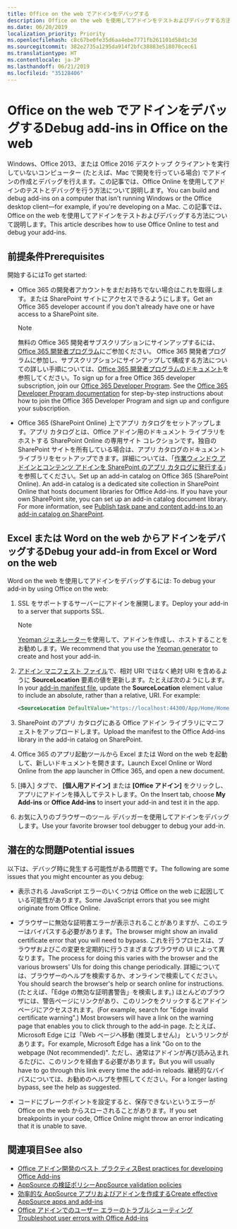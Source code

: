 ```yaml
---
title: Office on the web でアドインをデバッグする
description: Office on the web を使用してアドインをテストおよびデバッグする方法。
ms.date: 06/20/2019
localization_priority: Priority
ms.openlocfilehash: c8c67be0fe35d6aa4ebe7771fb261101d58d1c3d
ms.sourcegitcommit: 382e2735a1295da914f2bfc38883e518070cec61
ms.translationtype: HT
ms.contentlocale: ja-JP
ms.lasthandoff: 06/21/2019
ms.locfileid: "35128406"
---
```

# <a name="debug-add-ins-in-office-on-the-web"></a><span data-ttu-id="f20ed-103">Office on the web でアドインをデバッグする</span><span class="sxs-lookup"><span data-stu-id="f20ed-103">Debug add-ins in Office on the web</span></span>


<span data-ttu-id="f20ed-104">Windows、Office 2013、または Office 2016 デスクトップ クライアントを実行していないコンピューター (たとえば、Mac で開発を行っている場合) でアドインの作成とデバッグを行えます。この記事では、Office Online を使用してアドインのテストとデバッグを行う方法について説明します。</span><span class="sxs-lookup"><span data-stu-id="f20ed-104">You can build and debug add-ins on a computer that isn't running Windows or the Office desktop client&mdash;for example, if you're developing on a Mac.</span></span> <span data-ttu-id="f20ed-105">この記事では、Office on the web を使用してアドインをテストおよびデバッグする方法について説明します。</span><span class="sxs-lookup"><span data-stu-id="f20ed-105">This article describes how to use Office Online to test and debug your add-ins.</span></span> 

## <a name="prerequisites"></a><span data-ttu-id="f20ed-106">前提条件</span><span class="sxs-lookup"><span data-stu-id="f20ed-106">Prerequisites</span></span>

<span data-ttu-id="f20ed-107">開始するには</span><span class="sxs-lookup"><span data-stu-id="f20ed-107">To get started:</span></span>

- <span data-ttu-id="f20ed-108">Office 365 の開発者アカウントをまだお持ちでない場合はこれを取得します。または SharePoint サイトにアクセスできるようにします。</span><span class="sxs-lookup"><span data-stu-id="f20ed-108">Get an Office 365 developer account if you don't already have one or have access to a SharePoint site.</span></span>

  > [!NOTE]
  > <span data-ttu-id="f20ed-p102">無料の Office 365 開発者サブスクリプションにサインアップするには、[Office 365 開発者プログラム](https://developer.microsoft.com/office/dev-program)にご参加ください。 Office 365 開発者プログラムに参加し、サブスクリプションにサインアップして構成する方法についての詳しい手順については、[Office 365 開発者プログラムのドキュメント](/office/developer-program/office-365-developer-program)を参照してください。</span><span class="sxs-lookup"><span data-stu-id="f20ed-p102">To sign up for a free Office 365 developer subscription, join our [Office 365 Developer Program](https://developer.microsoft.com/office/dev-program). See the [Office 365 Developer Program documentation](/office/developer-program/office-365-developer-program) for step-by-step instructions about how to join the Office 365 Developer Program and sign up and configure your subscription.</span></span>

- <span data-ttu-id="f20ed-p103">Office 365 (SharePoint Online) 上でアプリ カタログをセットアップします。アプリ カタログとは、Office アドイン用のドキュメント ライブラリをホストする SharePoint Online の専用サイト コレクションです。独自の SharePoint サイトを所有している場合は、アプリ カタログのドキュメント ライブラリをセットアップできます。詳細については、「[作業ウィンドウ アドインとコンテンツ アドインを SharePoint のアプリ カタログに発行する](../publish/publish-task-pane-and-content-add-ins-to-an-add-in-catalog.md)」を参照してください。</span><span class="sxs-lookup"><span data-stu-id="f20ed-p103">Set up an add-in catalog on Office 365 (SharePoint Online). An add-in catalog is a dedicated site collection in SharePoint Online that hosts document libraries for Office Add-ins. If you have your own SharePoint site, you can set up an add-in catalog document library. For more information, see [Publish task pane and content add-ins to an add-in catalog on SharePoint](../publish/publish-task-pane-and-content-add-ins-to-an-add-in-catalog.md).</span></span>


## <a name="debug-your-add-in-from-excel-or-word-on-the-web"></a><span data-ttu-id="f20ed-114">Excel または Word on the web からアドインをデバッグする</span><span class="sxs-lookup"><span data-stu-id="f20ed-114">Debug your add-in from Excel or Word on the web</span></span>

<span data-ttu-id="f20ed-115">Word on the web を使用してアドインをデバッグするには: </span><span class="sxs-lookup"><span data-stu-id="f20ed-115">To debug your add-in by using Office on the web:</span></span>

1. <span data-ttu-id="f20ed-116">SSL をサポートするサーバーにアドインを展開します。</span><span class="sxs-lookup"><span data-stu-id="f20ed-116">Deploy your add-in to a server that supports SSL.</span></span>

    > [!NOTE]
    > <span data-ttu-id="f20ed-117">[Yeoman ジェネレーター](https://github.com/OfficeDev/generator-office)を使用して、アドインを作成し、ホストすることをお勧めします。</span><span class="sxs-lookup"><span data-stu-id="f20ed-117">We recommend that you use the [Yeoman generator](https://github.com/OfficeDev/generator-office) to create and host your add-in.</span></span>

2. <span data-ttu-id="f20ed-p104">[アドイン マニフェスト ファイル](../develop/add-in-manifests.md)で、相対 URI ではなく絶対 URI を含めるように **SourceLocation** 要素の値を更新します。たとえば次のようにします。</span><span class="sxs-lookup"><span data-stu-id="f20ed-p104">In your [add-in manifest file](../develop/add-in-manifests.md), update the **SourceLocation** element value to include an absolute, rather than a relative, URI. For example:</span></span>

    ```xml
    <SourceLocation DefaultValue="https://localhost:44300/App/Home/Home.html" />
    ```

3. <span data-ttu-id="f20ed-120">SharePoint のアプリ カタログにある Office アドイン ライブラリにマニフェストをアップロードします。</span><span class="sxs-lookup"><span data-stu-id="f20ed-120">Upload the manifest to the Office Add-ins library in the add-in catalog on SharePoint.</span></span>

4. <span data-ttu-id="f20ed-121">Office 365 のアプリ起動ツールから Excel または Word on the web を起動して、新しいドキュメントを開きます。</span><span class="sxs-lookup"><span data-stu-id="f20ed-121">Launch Excel Online or Word Online from the app launcher in Office 365, and open a new document.</span></span>

5. <span data-ttu-id="f20ed-122">[挿入] タブで、 **[個人用アドイン]** または **[Office アドイン]** をクリックし、アプリにアドインを挿入してテストします。</span><span class="sxs-lookup"><span data-stu-id="f20ed-122">On the Insert tab, choose  **My Add-ins** or **Office Add-ins** to insert your add-in and test it in the app.</span></span>

6. <span data-ttu-id="f20ed-123">お気に入りのブラウザーのツール デバッガーを使用してアドインをデバッグします。</span><span class="sxs-lookup"><span data-stu-id="f20ed-123">Use your favorite browser tool debugger to debug your add-in.</span></span>

## <a name="potential-issues"></a><span data-ttu-id="f20ed-124">潜在的な問題</span><span class="sxs-lookup"><span data-stu-id="f20ed-124">Potential issues</span></span>

<span data-ttu-id="f20ed-125">以下は、デバッグ時に発生する可能性がある問題です。</span><span class="sxs-lookup"><span data-stu-id="f20ed-125">The following are some issues that you might encounter as you debug:</span></span>

- <span data-ttu-id="f20ed-126">表示される JavaScript エラーのいくつかは Office on the web に起因している可能性があります。</span><span class="sxs-lookup"><span data-stu-id="f20ed-126">Some JavaScript errors that you see might originate from Office Online.</span></span>

- <span data-ttu-id="f20ed-127">ブラウザーに無効な証明書エラーが表示されることがありますが、このエラーはバイパスする必要があります。</span><span class="sxs-lookup"><span data-stu-id="f20ed-127">The browser might show an invalid certificate error that you will need to bypass.</span></span> <span data-ttu-id="f20ed-128">これを行うプロセスは、ブラウザおよびこの変更を定期的に行うさまざまなブラウザの UI によって異なります。</span><span class="sxs-lookup"><span data-stu-id="f20ed-128">The process for doing this varies with the browser and the various browsers' UIs for doing this change periodically.</span></span> <span data-ttu-id="f20ed-129">詳細については、ブラウザーのヘルプを検索するか、オンラインで検索してください。</span><span class="sxs-lookup"><span data-stu-id="f20ed-129">You should search the browser's help or search online for instructions.</span></span> <span data-ttu-id="f20ed-130">(たとえば、「Edge の無効な証明書警告」を検索します。) ほとんどのブラウザには、警告ページにリンクがあり、このリンクをクリックするとアドイン ページにアクセスされます。</span><span class="sxs-lookup"><span data-stu-id="f20ed-130">(For example, search for "Edge invalid certificate warning".) Most browsers will have a link on the warning page that enables you to click through to the add-in page.</span></span> <span data-ttu-id="f20ed-131">たとえば、Microsoft Edge には「Web ページへ移動 (推奨しません)」 というリンクがあります。</span><span class="sxs-lookup"><span data-stu-id="f20ed-131">For example, Microsoft Edge has a link "Go on to the webpage (Not recommended)".</span></span> <span data-ttu-id="f20ed-132">ただし、通常はアドインが再び読み込まれるたびに、このリンクを経由する必要があります。</span><span class="sxs-lookup"><span data-stu-id="f20ed-132">But you will usually have to go through this link every time the add-in reloads.</span></span> <span data-ttu-id="f20ed-133">継続的なバイパスについては、お勧めのヘルプを参照してください。</span><span class="sxs-lookup"><span data-stu-id="f20ed-133">For a longer lasting bypass, see the help as suggested.</span></span>

- <span data-ttu-id="f20ed-134">コードにブレークポイントを設定すると、保存できないというエラーが Office on the web からスローされることがあります。</span><span class="sxs-lookup"><span data-stu-id="f20ed-134">If you set breakpoints in your code, Office Online might throw an error indicating that it is unable to save.</span></span>

## <a name="see-also"></a><span data-ttu-id="f20ed-135">関連項目</span><span class="sxs-lookup"><span data-stu-id="f20ed-135">See also</span></span>

- [<span data-ttu-id="f20ed-136">Office アドイン開発のベスト プラクティス</span><span class="sxs-lookup"><span data-stu-id="f20ed-136">Best practices for developing Office Add-ins</span></span>](../concepts/add-in-development-best-practices.md)
- [<span data-ttu-id="f20ed-137">AppSource の検証ポリシー</span><span class="sxs-lookup"><span data-stu-id="f20ed-137">AppSource validation policies</span></span>](/office/dev/store/validation-policies)  
- [<span data-ttu-id="f20ed-138">効率的な AppSource アプリおよびアドインを作成する</span><span class="sxs-lookup"><span data-stu-id="f20ed-138">Create effective AppSource apps and add-ins</span></span>](/office/dev/store/create-effective-office-store-listings)  
- [<span data-ttu-id="f20ed-139">Office アドインでのユーザー エラーのトラブルシューティング</span><span class="sxs-lookup"><span data-stu-id="f20ed-139">Troubleshoot user errors with Office Add-ins</span></span>](testing-and-troubleshooting.md)
    
